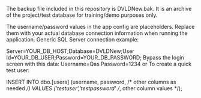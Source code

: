 

The backup file included in this repository is DVLDNew.bak. It is an archive of the project/test database for training/demo purposes only.

The username/password values in the app config are placeholders. Replace them with your actual database connection information when running the application. Generic SQL Server connection example:

Server=YOUR_DB_HOST;Database=DVLDNew;User Id=YOUR_DB_USER;Password=YOUR_DB_PASSWORD;
Bypass the login screen with this data: Username=Qas Password=1234
or To create a quick test user:

INSERT INTO dbo.[users] (username, password, /* other columns as needed */)
VALUES ('testuser','testpassword' /*, other column values */);
